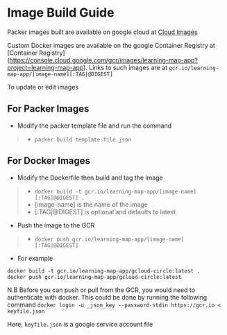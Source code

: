 # Image Build Guide

Packer images built are available on google cloud at [Cloud Images](<https://console.cloud.google.com/compute/images?project=learning-map-app>)

Custom Docker images are available on the google Container Registry at [Container Registry] (<https://console.cloud.google.com/gcr/images/learning-map-app?project=learning-map-app>).
Links to such images are at `gcr.io/learning-map-app/[image-name][:TAG|@DIGEST]`

To update or edit images

## For Packer Images

- Modify the packer template file and run the command
>- `packer build template-file.json`

## For Docker Images

- Modify the Dockerfile then build and tag the image
>- `docker build -t gcr.io/learning-map-app/[image-name][:TAG|@DIGEST] .`
>- [image-name] is the name of the image
>- [:TAG|@DIGEST] is optional and defaults to latest

- Push the image to the GCR
>- `docker push gcr.io/learning-map-app/[image-name][:TAG|@DIGEST]`

- For example

```shell
docker build -t gcr.io/learning-map-app/gcloud-circle:latest .
docker push gcr.io/learning-map-app/gcloud-circle:latest
```

N.B Before you can push or pull from the GCR, you would need to authenticate with docker.
This could be done by running the following command
`docker login -u _json_key --password-stdin https://gcr.io < keyfile.json`

Here, `keyfile.json` is a google service account file

